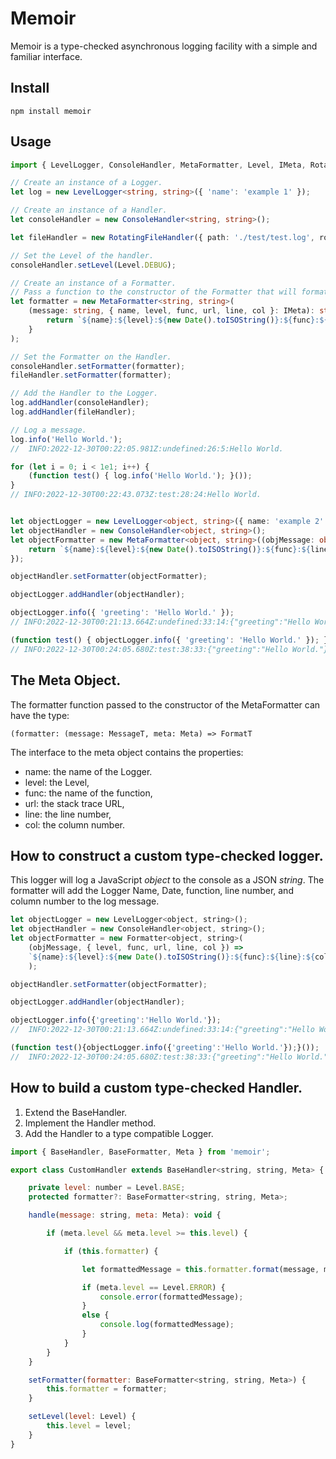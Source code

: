 # Memoir

Memoir is a type-checked asynchronous logging facility with a simple and familiar interface.

## Install

```
npm install memoir
```

## Usage

```ts
import { LevelLogger, ConsoleHandler, MetaFormatter, Level, IMeta, RotatingFileHandler } from 'memoir';

// Create an instance of a Logger.
let log = new LevelLogger<string, string>({ 'name': 'example 1' });

// Create an instance of a Handler.
let consoleHandler = new ConsoleHandler<string, string>();

let fileHandler = new RotatingFileHandler({ path: './test/test.log', rotations: 5, bytes: 10e3 });

// Set the Level of the handler.
consoleHandler.setLevel(Level.DEBUG);

// Create an instance of a Formatter.
// Pass a function to the constructor of the Formatter that will format the message and add metadata.
let formatter = new MetaFormatter<string, string>(
    (message: string, { name, level, func, url, line, col }: IMeta): string => {
        return `${name}:${level}:${new Date().toISOString()}:${func}:${line}:${col}:${message}`
    }
);

// Set the Formatter on the Handler.
consoleHandler.setFormatter(formatter);
fileHandler.setFormatter(formatter);

// Add the Handler to the Logger.
log.addHandler(consoleHandler);
log.addHandler(fileHandler);

// Log a message.
log.info('Hello World.');
//  INFO:2022-12-30T00:22:05.981Z:undefined:26:5:Hello World.

for (let i = 0; i < 1e1; i++) {
    (function test() { log.info('Hello World.'); }());
}
// INFO:2022-12-30T00:22:43.073Z:test:28:24:Hello World.


let objectLogger = new LevelLogger<object, string>({ name: 'example 2' });
let objectHandler = new ConsoleHandler<object, string>();
let objectFormatter = new MetaFormatter<object, string>((objMessage: object, { name, level, func, url, line, col }: IMeta) => {
    return `${name}:${level}:${new Date().toISOString()}:${func}:${line}:${col}:${JSON.stringify(objMessage)}`
});

objectHandler.setFormatter(objectFormatter);

objectLogger.addHandler(objectHandler);

objectLogger.info({ 'greeting': 'Hello World.' });
// INFO:2022-12-30T00:21:13.664Z:undefined:33:14:{"greeting":"Hello World."}

(function test() { objectLogger.info({ 'greeting': 'Hello World.' }); }());
// INFO:2022-12-30T00:24:05.680Z:test:38:33:{"greeting":"Hello World."}

```

## The Meta Object.

The formatter function passed to the constructor of the MetaFormatter can have the type:

`(formatter: (message: MessageT, meta: Meta) => FormatT`

The interface to the meta object contains the properties:
* name: the name of the Logger.
* level: the Level, 
* func: the name of the function, 
* url: the stack trace URL,
* line: the line number,
* col: the column number. 

## How to construct a custom type-checked logger.

This logger will log a JavaScript *object* to the console as a JSON *string*.  The formatter will add the Logger Name, Date, function, line number, and column number to the log message.

```js
let objectLogger = new LevelLogger<object, string>();
let objectHandler = new ConsoleHandler<object, string>();
let objectFormatter = new Formatter<object, string>(
    (objMessage, { level, func, url, line, col }) => 
    `${name}:${level}:${new Date().toISOString()}:${func}:${line}:${col}:${JSON.stringify(objMessage)}`
    );

objectHandler.setFormatter(objectFormatter);

objectLogger.addHandler(objectHandler);

objectLogger.info({'greeting':'Hello World.'}); 
//  INFO:2022-12-30T00:21:13.664Z:undefined:33:14:{"greeting":"Hello World."}

(function test(){objectLogger.info({'greeting':'Hello World.'});}());
//  INFO:2022-12-30T00:24:05.680Z:test:38:33:{"greeting":"Hello World."}
```

## How to build a custom type-checked Handler.

1. Extend the BaseHandler.
2. Implement the Handler method.
3. Add the Handler to a type compatible Logger.

```js
import { BaseHandler, BaseFormatter, Meta } from 'memoir';

export class CustomHandler extends BaseHandler<string, string, Meta> {

    private level: number = Level.BASE;
    protected formatter?: BaseFormatter<string, string, Meta>;

    handle(message: string, meta: Meta): void {

        if (meta.level && meta.level >= this.level) {

            if (this.formatter) {

                let formattedMessage = this.formatter.format(message, meta);

                if (meta.level == Level.ERROR) {
                    console.error(formattedMessage);
                }
                else {
                    console.log(formattedMessage);
                }
            }
        }
    }

    setFormatter(formatter: BaseFormatter<string, string, Meta>) {
        this.formatter = formatter;
    }

    setLevel(level: Level) {
        this.level = level;
    }
}
```